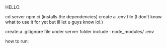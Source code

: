 HELLO.

cd server
npm ci (installs the dependencies)
create a .env file (I don't know what to use it for yet but ill let u guys know lol.)

create a .gitignore file under server folder
include : 
node_modules/
.env


how to run: 